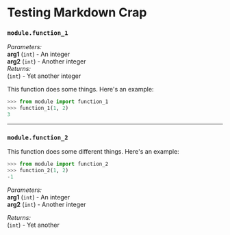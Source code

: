 # Testing Markdown Crap

### `module.function_1`
_Parameters:_<br>
**arg1** (`int`) - An integer<br>
**arg2** (`int`) - Another integer<br>
_Returns:_<br>
(`int`) - Yet another integer

This function does some things. Here's an example:

```python
>>> from module import function_1
>>> function_1(1, 2)
3
```

---

### `module.function_2`
This function does some different things. Here's an example:

```python
>>> from module import function_2
>>> function_2(1, 2)
-1
```

_Parameters:_<br>
**arg1** (`int`) - An integer<br>
**arg2** (`int`) - Another integer

_Returns:_<br>
(`int`) - Yet another
